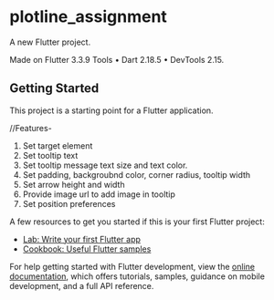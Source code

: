 # plotline_assignment

A new Flutter project.

Made on Flutter 3.3.9
Tools • Dart 2.18.5 • DevTools 2.15.

## Getting Started

This project is a starting point for a Flutter application.

//Features-

1. Set target element
2. Set tooltip text
3. Set tooltip message text size and text color.
4. Set padding, backgroubnd color, corner radius, tooltip width
5. Set arrow height and width
6. Provide image url to add image in tooltip
7. Set position preferences


A few resources to get you started if this is your first Flutter project:

- [Lab: Write your first Flutter app](https://docs.flutter.dev/get-started/codelab)
- [Cookbook: Useful Flutter samples](https://docs.flutter.dev/cookbook)

For help getting started with Flutter development, view the
[online documentation](https://docs.flutter.dev/), which offers tutorials,
samples, guidance on mobile development, and a full API reference.
